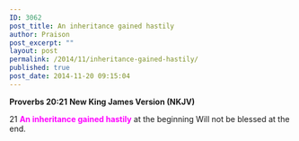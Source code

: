 ```yaml
---
ID: 3062
post_title: An inheritance gained hastily
author: Praison
post_excerpt: ""
layout: post
permalink: /2014/11/inheritance-gained-hastily/
published: true
post_date: 2014-11-20 09:15:04
---
```

<strong>Proverbs 20:21</strong>
<strong>New King James Version (NKJV)</strong>

21 <span style="color: #ff00ff;"><strong>An inheritance gained hastily</strong></span> at the beginning
Will not be blessed at the end.
